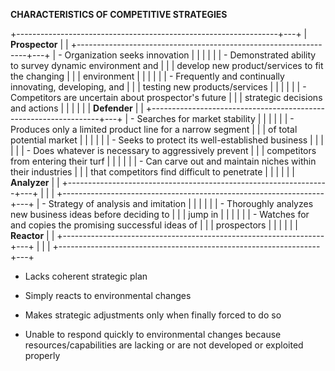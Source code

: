 **CHARACTERISTICS OF COMPETITIVE STRATEGIES**

+-----------------------------------------------------------------+---+
| **Prospector**                                                  |   |
+-----------------------------------------------------------------+---+
| -   Organization seeks innovation                               |   |
|                                                                 |   |
| -   Demonstrated ability to survey dynamic environment and      |   |
|     develop new product/services to fit the changing            |   |
|     environment                                                 |   |
|                                                                 |   |
| -   Frequently and continually innovating, developing, and      |   |
|     testing new products/services                               |   |
|                                                                 |   |
| -   Competitors are uncertain about prospector's future         |   |
|     strategic decisions and actions                             |   |
|                                                                 |   |
| **Defender**                                                    |   |
+-----------------------------------------------------------------+---+
| -   Searches for market stability                               |   |
|                                                                 |   |
| -   Produces only a limited product line for a narrow segment   |   |
|     of total potential market                                   |   |
|                                                                 |   |
| -   Seeks to protect its well-established business              |   |
|                                                                 |   |
| -   Does whatever is necessary to aggressively prevent          |   |
|     competitors from entering their turf                        |   |
|                                                                 |   |
| -   Can carve out and maintain niches within their industries   |   |
|     that competitors find difficult to penetrate                |   |
|                                                                 |   |
| **Analyzer**                                                    |   |
+-----------------------------------------------------------------+---+
|                                                                 |   |
+-----------------------------------------------------------------+---+
| -   Strategy of analysis and imitation                          |   |
|                                                                 |   |
| -   Thoroughly analyzes new business ideas before deciding to   |   |
|     jump in                                                     |   |
|                                                                 |   |
| -   Watches for and copies the promising successful ideas of    |   |
|     prospectors                                                 |   |
|                                                                 |   |
| **Reactor**                                                     |   |
+-----------------------------------------------------------------+---+
|                                                                 |   |
+-----------------------------------------------------------------+---+

-   Lacks coherent strategic plan

-   Simply reacts to environmental changes

-   Makes strategic adjustments only when finally forced to do so

-   Unable to respond quickly to environmental changes because
    resources/capabilities are lacking or are not developed or exploited
    properly
